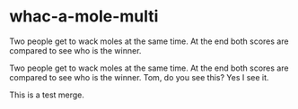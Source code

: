 # whac-a-mole-multi
Two people get to wack moles at the same time. At the end both scores are compared to see who is the winner. 

Two people get to wack moles at the same time. At the end both scores are compared to see who is the winner.
Tom, do you see this?  Yes I see it. 

This is a test merge. 
